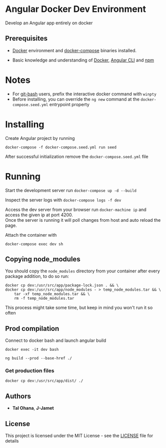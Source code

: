 # Angular Docker Dev Environment

Develop an Angular app entirely on docker

## Prerequisites

- [Docker](https://docs.docker.com/) environment and [docker-compose](https://docs.docker.com/compose/) binaries installed.

- Basic knowledge and understanding of [Docker](https://docs.docker.com/), [Angular CLI](https://cli.angular.io/) and [npm](https://www.npmjs.com/)

# Notes

- For [git-bash](https://git-scm.com/downloads) users, prefix the interactive docker command with `winpty`
- Before installing, you can override the `ng new` command at the `docker-compose.seed.yml` entrypoint property

# Installing

Create Angular project by running

```
docker-compose -f docker-compose.seed.yml run seed
```

After successful initialization remove the `docker-compose.seed.yml` file

# Running

Start the development server run `docker-compose up -d --build`

Inspect the server logs with `docker-compose logs -f dev`

Access the dev server from your browser run `docker-machine ip` and access the given ip at port 4200.  
Once the server is running it will poll changes from host and auto reload the page.

Attach the container with

```
docker-compose exec dev sh
```

## Copying node_modules

You should copy the `node_modules` directory from your container after every package addition, to do so run:

```
docker cp dev:/usr/src/app/package-lock.json . && \
docker cp dev:/usr/src/app/node_modules - > temp_node_modules.tar && \
    tar -xf temp_node_modules.tar && \
    rm -f temp_node_modules.tar
```

This process might take some time, but keep in mind you won't run it so often

## Prod compilation

Connect to docker bash and launch angular build

```
docker exec -it dev bash

ng build --prod --base-href ./
```

### Get production files

```
docker cp dev:/usr/src/app/dist/ ./

```

## Authors

- **Tal Ohana**, **J-Jamet**

## License

This project is licensed under the MIT License - see the [LICENSE](LICENSE) file for details